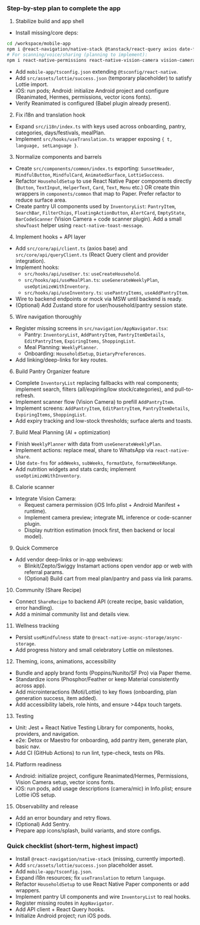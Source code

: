 ### Step-by-step plan to complete the app

1) Stabilize build and app shell
- Install missing/core deps:
```bash
cd /workspace/mobile-app
npm i @react-navigation/native-stack @tanstack/react-query axios date-fns react-native-toast-message
# For scanning/voice/sharing (planning to implement):
npm i react-native-permissions react-native-vision-camera vision-camera-code-scanner react-native-voice react-native-share
```
- Add `mobile-app/tsconfig.json` extending `@tsconfig/react-native`.
- Add `src/assets/lottie/success.json` (temporary placeholder) to satisfy Lottie import.
- iOS: run pods; Android: initialize Android project and configure (Reanimated, Hermes, permissions, vector icons fonts).
- Verify Reanimated is configured (Babel plugin already present).

2) Fix i18n and translation hook
- Expand `src/i18n/index.ts` with keys used across onboarding, pantry, categories, days/festivals, mealPlan.
- Implement `src/hooks/useTranslation.ts` wrapper exposing `{ t, language, setLanguage }`.

3) Normalize components and barrels
- Create `src/components/common/index.ts` exporting: `SunsetHeader`, `MindfulButton`, `MindfulCard`, `AnimatedSurface`, `LottieSuccess`.
- Refactor `HouseholdSetup` to use React Native Paper components directly (`Button`, `TextInput`, `HelperText`, `Card`, `Text`, `Menu` etc.) OR create thin wrappers in `components/common` that map to Paper. Prefer refactor to reduce surface area.
- Create pantry UI components used by `InventoryList`: `PantryItem`, `SearchBar`, `FilterChips`, `FloatingActionButton`, `AlertCard`, `EmptyState`, `BarCodeScanner` (Vision Camera + code scanner plugin). Add a small `showToast` helper using `react-native-toast-message`.

4) Implement hooks + API layer
- Add `src/core/api/client.ts` (axios base) and `src/core/api/queryClient.ts` (React Query client and provider integration).
- Implement hooks:
  - `src/hooks/api/useUser.ts`: `useCreateHousehold`.
  - `src/hooks/api/useMealPlan.ts`: `useGenerateWeeklyPlan`, `useOptimizeWithInventory`.
  - `src/hooks/api/useInventory.ts`: `usePantryItems`, `useAddPantryItem`.
- Wire to backend endpoints or mock via MSW until backend is ready.
- (Optional) Add Zustand store for user/household/pantry session state.

5) Wire navigation thoroughly
- Register missing screens in `src/navigation/AppNavigator.tsx`:
  - Pantry: `InventoryList`, `AddPantryItem`, `PantryItemDetails`, `EditPantryItem`, `ExpiringItems`, `ShoppingList`.
  - Meal Planning: `WeeklyPlanner`.
  - Onboarding: `HouseholdSetup`, `DietaryPreferences`.
- Add linking/deep-links for key routes.

6) Build Pantry Organizer feature
- Complete `InventoryList` replacing fallbacks with real components; implement search, filters (all/expiring/low stock/categories), and pull-to-refresh.
- Implement scanner flow (Vision Camera) to prefill `AddPantryItem`.
- Implement screens: `AddPantryItem`, `EditPantryItem`, `PantryItemDetails`, `ExpiringItems`, `ShoppingList`.
- Add expiry tracking and low-stock thresholds; surface alerts and toasts.

7) Build Meal Planning (AI + optimization)
- Finish `WeeklyPlanner` with data from `useGenerateWeeklyPlan`.
- Implement actions: replace meal, share to WhatsApp via `react-native-share`.
- Use `date-fns` for `addWeeks`, `subWeeks`, `formatDate`, `formatWeekRange`.
- Add nutrition widgets and stats cards; implement `useOptimizeWithInventory`.

8) Calorie scanner
- Integrate Vision Camera:
  - Request camera permission (iOS Info.plist + Android Manifest + runtime).
  - Implement camera preview; integrate ML inference or code-scanner plugin.
  - Display nutrition estimation (mock first, then backend or local model).

9) Quick Commerce
- Add vendor deep-links or in-app webviews:
  - Blinkit/Zepto/Swiggy Instamart actions open vendor app or web with referral params.
  - (Optional) Build cart from meal plan/pantry and pass via link params.

10) Community (Share Recipe)
- Connect `ShareRecipe` to backend API (create recipe, basic validation, error handling).
- Add a minimal community list and details view.

11) Wellness tracking
- Persist `useMindfulness` state to `@react-native-async-storage/async-storage`.
- Add progress history and small celebratory Lottie on milestones.

12) Theming, icons, animations, accessibility
- Bundle and apply brand fonts (Poppins/Nunito/SF Pro) via Paper theme.
- Standardize icons (Phosphor/Feather or keep Material consistently across app).
- Add microinteractions (Moti/Lottie) to key flows (onboarding, plan generation success, item added).
- Add accessibility labels, role hints, and ensure >44px touch targets.

13) Testing
- Unit: Jest + React Native Testing Library for components, hooks, providers, and navigation.
- e2e: Detox or Maestro for onboarding, add pantry item, generate plan, basic nav.
- Add CI (GitHub Actions) to run lint, type-check, tests on PRs.

14) Platform readiness
- Android: initialize project, configure Reanimated/Hermes, Permissions, Vision Camera setup, vector icons fonts.
- iOS: run pods, add usage descriptions (camera/mic) in Info.plist; ensure Lottie iOS setup.

15) Observability and release
- Add an error boundary and retry flows.
- (Optional) Add Sentry.
- Prepare app icons/splash, build variants, and store configs.

### Quick checklist (short-term, highest impact)
- Install `@react-navigation/native-stack` (missing, currently imported).
- Add `src/assets/lottie/success.json` placeholder asset.
- Add `mobile-app/tsconfig.json`.
- Expand i18n resources; fix `useTranslation` to return `language`.
- Refactor `HouseholdSetup` to use React Native Paper components or add wrappers.
- Implement pantry UI components and wire `InventoryList` to real hooks.
- Register missing routes in `AppNavigator`.
- Add API client + React Query hooks.
- Initialize Android project; run iOS pods.
